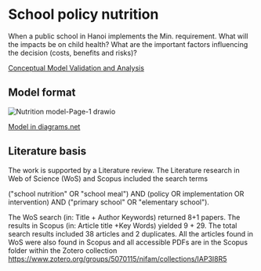 # School policy nutrition

When a public school in Hanoi implements the Min. requirement. 
What will the impacts be on child health? 
What are the important factors influencing the decision (costs, benefits and risks)?

[Conceptual Model Validation and Analysis](https://htmlpreview.github.io/?https://github.com/kimanh358/HUPH_decision_policy_nutrition/blob/main/Index.html
)

## Model format 

![Nutrition model-Page-1 drawio](https://github.com/user-attachments/assets/af118a25-c445-49a2-9a2a-1dbb101f5b45)

[Model in diagrams.net](https://app.diagrams.net/#G144qQEe9xw9CivmahOU0RF0pgV5mcKO2c#%7B%22pageId%22%3A%22cL-EadwzyqhVPFkVlGGw%22%7D
)
## Literature basis

The work is supported by a Literature review. The Literature research in Web of Science (WoS) and Scopus included the search terms 

("school nutrition" OR "school meal") AND (policy OR implementation OR intervention) AND ("primary school" OR "elementary school"). 

The WoS search (in: Title + Author Keywords) returned 8+1 papers. The results in Scopus (in: Article title +Key Words) yielded 9 + 29. The total search results included 38 articles and 2 duplicates. All the articles found in WoS were also found in Scopus and all accessible PDFs are in the Scopus folder within the Zotero collection https://www.zotero.org/groups/5070115/nifam/collections/IAP3I8R5
